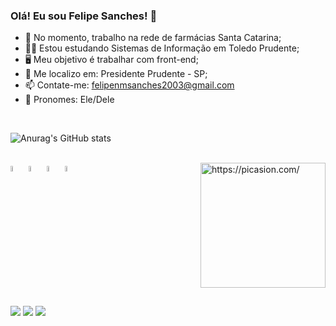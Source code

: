 ### Olá! Eu sou Felipe Sanches! 👋
<link rel="stylesheet" href="https://cdn.jsdelivr.net/gh/devicons/devicon@v2.15.1/devicon.min.css">
          

- 💼 No momento, trabalho na rede de farmácias Santa Catarina;
- 🧑‍🎓 Estou estudando Sistemas de Informação em Toledo Prudente;
- 🖥️ Meu objetivo é trabalhar com front-end;
- 📍  Me localizo em: Presidente Prudente - SP;
- 📫 Contate-me: felipenmsanches2003@gmail.com
- 🧑 Pronomes: Ele/Dele

<br>

![Anurag's GitHub stats](https://github-readme-stats.vercel.app/api?username=sanches2003&show_icons=true&theme=tokyonight)
<div>
<br>
<img width="5%" src="https://cdn.jsdelivr.net/gh/devicons/devicon/icons/css3/css3-original.svg" />
<img width="5%" src="https://cdn.jsdelivr.net/gh/devicons/devicon/icons/html5/html5-original.svg" />
<img width="5%" src="https://cdn.jsdelivr.net/gh/devicons/devicon/icons/canva/canva-original.svg" />
<img width="5%" src="https://cdn.jsdelivr.net/gh/devicons/devicon/icons/microsoftsqlserver/microsoftsqlserver-plain.svg" />    
<img align="right" src="https://i.picasion.com/pic92/5a66d883706bde523aac2a57064bbd84.gif" width="200" height="200" border="0" alt="https://picasion.com/">
</div>  

  ##

<div>
<a href="https://instagram.com/@03felipe_sanches" target="_blank"><img src="https://img.shields.io/badge/-Instagram-%23E4405F?style=for-the-badge&logo=instagram&logoColor=white" target="_blank"></a>
<a href = "mailto:felipenmsanches2003@gmail.com"><img src="https://img.shields.io/badge/Gmail-D14836?style=for-the-badge&logo=gmail&logoColor=white" target="_blank"></a>
<a href="https://www.linkedin.com/in/Felipe Natan Sanches" target="_blank"><img src="https://img.shields.io/badge/-LinkedIn-%230077B5?style=for-the-badge&logo=linkedin&logoColor=white" target="_blank"></a>   
</div>

          
          
